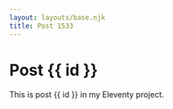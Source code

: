 ```yaml
---
layout: layouts/base.njk
title: Post 1533
---
```


# Post {{ id }}

This is post {{ id }} in my Eleventy project.
